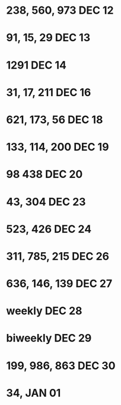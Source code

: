 238, 560, 973 DEC 12
======
91, 15, 29    DEC 13
======
1291          DEC 14
======
31, 17, 211   DEC 16
======
621, 173, 56  DEC 18
======
133, 114, 200 DEC 19
======
98 438        DEC 20
======
43, 304       DEC 23
======
523, 426      DEC 24
======
311, 785, 215 DEC 26
======
636, 146, 139 DEC 27
======
weekly DEC 28
======
biweekly DEC 29
======
199, 986, 863 DEC 30
======
34,  JAN 01
======
